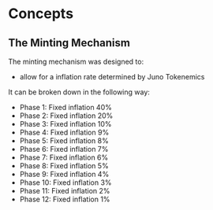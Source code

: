 <!--
order: 0
-->

# Concepts

## The Minting Mechanism

The minting mechanism was designed to:
 - allow for a inflation rate determined by Juno Tokenemics

It can be broken down in the following way: 
- Phase 1: Fixed inflation 40%
- Phase 2: Fixed inflation 20%
- Phase 3: Fixed inflation 10%
- Phase 4: Fixed inflation 9%
- Phase 5: Fixed inflation 8%
- Phase 6: Fixed inflation 7%
- Phase 7: Fixed inflation 6%
- Phase 8: Fixed inflation 5%
- Phase 9: Fixed inflation 4%
- Phase 10: Fixed inflation 3%
- Phase 11: Fixed inflation 2%
- Phase 12: Fixed inflation 1%
